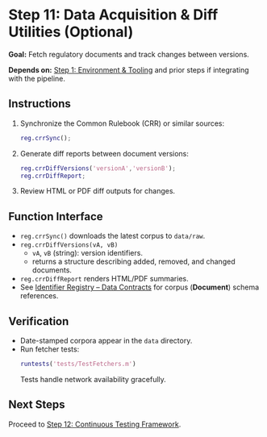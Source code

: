 # Step 11: Data Acquisition & Diff Utilities (Optional)

**Goal:** Fetch regulatory documents and track changes between versions.

**Depends on:** [Step 1: Environment & Tooling](step01_environment_tooling.md) and prior steps if integrating with the pipeline.

## Instructions
1. Synchronize the Common Rulebook (CRR) or similar sources:
   ```matlab
   reg.crrSync();
   ```
2. Generate diff reports between document versions:
   ```matlab
   reg.crrDiffVersions('versionA','versionB');
   reg.crrDiffReport;
   ```
3. Review HTML or PDF diff outputs for changes.

## Function Interface
- `reg.crrSync()` downloads the latest corpus to `data/raw`.
- `reg.crrDiffVersions(vA, vB)`
  - `vA`, `vB` (string): version identifiers.  
  - returns a structure describing added, removed, and changed documents.  
- `reg.crrDiffReport` renders HTML/PDF summaries.
- See [Identifier Registry – Data Contracts](identifier_registry.md#data-contracts) for corpus (**Document**) schema references.

## Verification
- Date-stamped corpora appear in the `data` directory.
- Run fetcher tests:
  ```matlab
  runtests('tests/TestFetchers.m')
  ```
  Tests handle network availability gracefully.

## Next Steps
Proceed to [Step 12: Continuous Testing Framework](step12_continuous_testing.md).
